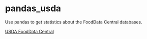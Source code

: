 # pandas_usda

Use pandas to get statistics about the FoodData Central databases.

[USDA FoodData Central](https://fdc.nal.usda.gov/download-datasets.html)
